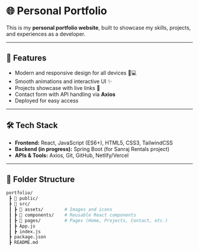 # 🌐 Personal Portfolio

This is my **personal portfolio website**, built to showcase my skills, projects, and experiences as a developer.  

---

## 🚀 Features
- Modern and responsive design for all devices 📱💻  
- Smooth animations and interactive UI ✨  
- Projects showcase with live links 🔗  
- Contact form with API handling via **Axios**  
- Deployed for easy access  

---

## 🛠️ Tech Stack
- **Frontend:** React, JavaScript (ES6+), HTML5, CSS3, TailwindCSS  
- **Backend (in progress):** Spring Boot (for Sanraj Rentals project)  
- **APIs & Tools:** Axios, Git, GitHub, Netlify/Vercel  

---

## 📂 Folder Structure
```bash
portfolio/
 ┣ 📂 public/
 ┣ 📂 src/
 ┃ ┣ 📂 assets/        # Images and icons
 ┃ ┣ 📂 components/    # Reusable React components
 ┃ ┣ 📂 pages/         # Pages (Home, Projects, Contact, etc.)
 ┃ ┣ App.js
 ┃ ┣ index.js
 ┣ package.json
 ┣ README.md
